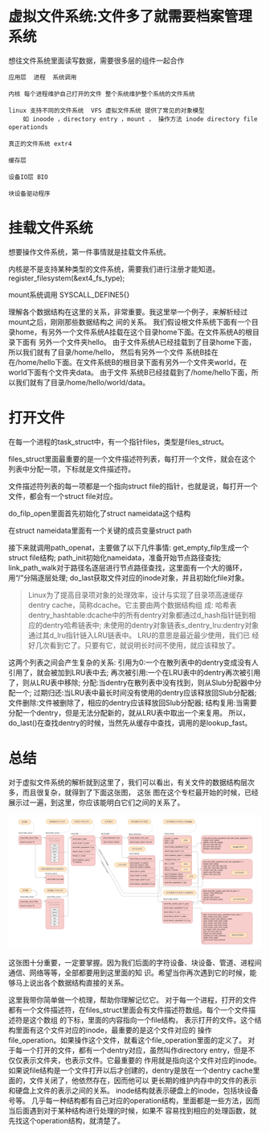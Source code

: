 # 虚拟文件系统:文件多了就需要档案管理系统

想往文件系统里面读写数据，需要很多层的组件一起合作

```
应用层  进程  系统调用

内核 每个进程维护自己打开的文件 整个系统维护整个系统的文件系统

linux 支持不同的文件系统  VFS 虚拟文件系统 提供了常见的对象模型
    如 inoode ，directory entry ，mount ， 操作方法 inode directory file operationds 

真正的文件系统 extr4

缓存层

设备IO层 BIO

块设备驱动程序

```

# 挂载文件系统

想要操作文件系统，第一件事情就是挂载文件系统。

内核是不是支持某种类型的文件系统，需要我们进行注册才能知道。
register_filesystem(&ext4_fs_type);


mount系统调用
SYSCALL_DEFINE5{}

理解各个数据结构在这里的关系，非常重要。我这里举一个例子，来解析经过mount之后，刚刚那些数据结构之 间的关系。
我们假设根文件系统下面有一个目录home，有另外一个文件系统A挂载在这个目录home下面。在文件系统A的根目录下面有 另外一个文件夹hello。
由于文件系统A已经挂载到了目录home下面，所以我们就有了目录/home/hello，
然后有另外一个文件 系统B挂在在/home/hello下面。在文件系统B的根目录下面有另外一个文件夹world，在world下面有个文件夹data。
由于文件 系统B已经挂载到了/home/hello下面，所以我们就有了目录/home/hello/world/data。



# 打开文件

在每一个进程的task_struct中，有一个指针files，类型是files_struct。

files_struct里面最重要的是一个文件描述符列表，每打开一个文件，就会在这个列表中分配一项，下标就是文件描述符。

文件描述符列表的每一项都是一个指向struct file的指针，也就是说，每打开一个文件，都会有一个struct file对应。


do_filp_open里面首先初始化了struct nameidata这个结构

在struct nameidata里面有一个关键的成员变量struct path


接下来就调用path_openat，主要做了以下几件事情:
get_empty_filp生成一个struct file结构;
path_init初始化nameidata，准备开始节点路径查找; link_path_walk对于路径名逐层进行节点路径查找，这里面有一个大的循环，用“/”分隔逐层处理; 
do_last获取文件对应的inode对象，并且初始化file对象。


> Linux为了提高目录项对象的处理效率，设计与实现了目录项高速缓存dentry cache，简称dcache。它主要由两个数据结构组
  成:
  哈希表dentry_hashtable:dcache中的所有dentry对象都通过d_hash指针链到相应的dentry哈希链表中; 
  未使用的dentry对象链表s_dentry_lru:dentry对象通过其d_lru指针链入LRU链表中。
  LRU的意思是最近最少使用，我们已 经好几次看到它了。只要有它，就说明⻓时间不使用，就应该释放了。

这两个列表之间会产生复杂的关系:
引用为0:一个在散列表中的dentry变成没有人引用了，就会被加到LRU表中去; 再次被引用:一个在LRU表中的dentry再次被引用了，则从LRU表中移除; 
分配:当dentry在散列表中没有找到，则从Slub分配器中分配一个; 过期归还:当LRU表中最⻓时间没有使用的dentry应该释放回Slub分配器; 
文件删除:文件被删除了，相应的dentry应该释放回Slub分配器; 结构复用:当需要分配一个dentry，但是无法分配新的，就从LRU表中取出一个来复用。
所以，do_last()在查找dentry的时候，当然先从缓存中查找，调用的是lookup_fast。


# 总结

对于虚拟文件系统的解析就到这里了，我们可以看出，有关文件的数据结构层次多，而且很复杂，就得到了下面这张图，
这张 图在这个专栏最开始的时候，已经展示过一遍，到这里，你应该能明白它们之间的关系了。


![](./img/0301.png)

这张图十分重要，一定要掌握。因为我们后面的字符设备、块设备、管道、进程间通信、网络等等，全部都要用到这里面的知 识。希望当你再次遇到它的时候，能够⻢上说出各个数据结构直接的关系。

这里我带你简单做一个梳理，帮助你理解记忆它。
对于每一个进程，打开的文件都有一个文件描述符，在files_struct里面会有文件描述符数组。每个一个文件描述符是这个数组 的下标，里面的内容指向一个file结构，
表示打开的文件。这个结构里面有这个文件对应的inode，最重要的是这个文件对应的 操作file_operation。如果操作这个文件，就看这个file_operation里面的定义了。
对于每一个打开的文件，都有一个dentry对应，虽然叫作directory entry，但是不仅仅表示文件夹，也表示文件。它最重要的 作用就是指向这个文件对应的inode。
如果说file结构是一个文件打开以后才创建的，dentry是放在一个dentry cache里面的，文件关闭了，他依然存在，因而他可以 更⻓期的维护内存中的文件的表示和硬盘上文件的表示之间的关系。
inode结构就表示硬盘上的inode，包括块设备号等。 几乎每一种结构都有自己对应的operation结构，里面都是一些方法，因而当后面遇到对于某种结构进行处理的时候，如果不
容易找到相应的处理函数，就先找这个operation结构，就清楚了。






























